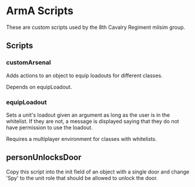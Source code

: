 # ArmA Scripts

These are custom scripts used by the 8th Cavalry Regiment milsim group.

## Scripts
### customArsenal

Adds actions to an object to equip loadouts for different classes.

Depends on equipLoadout.

### equipLoadout

Sets a unit's loadout given an argument as long as the user is in the whitelist.
If they are not, a message is displayed saying that they do not have permission
to use the loadout.

Requires a multiplayer environment for classes with whitelists.

## personUnlocksDoor

Copy this script into the init field of an object with a single door
and change 'Spy' to the unit role that should be allowed to unlock the door.

